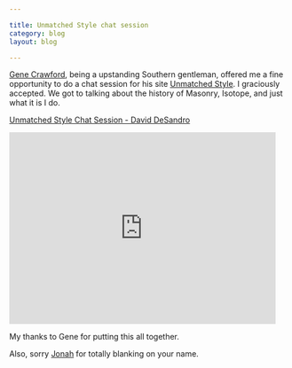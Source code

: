 ```yaml
---

title: Unmatched Style chat session
category: blog
layout: blog

---
```


[Gene Crawford](http://twitter.com/genecrawford), being a upstanding Southern gentleman, offered me a fine opportunity to do a chat session for his site [Unmatched Style](http://www.unmatchedstyle.com/). I graciously accepted. We got to talking about the history of Masonry, Isotope, and just what it is I do.

[Unmatched Style Chat Session - David DeSandro](http://www.unmatchedstyle.com/news/chat-session-david-desandro.php)

 <iframe src="http://blip.tv/play/hc0zgu7RKwI.html?p=1" width="480" height="346" frameborder="0" allowfullscreen="allowfullscreen"> </iframe>
 <embed type="application/x-shockwave-flash" src="http://a.blip.tv/api.swf#hc0zgu7RKwI" style="display:none"> </embed>

My thanks to Gene for putting this all together.

Also, sorry [Jonah](http://www.jonahgoldstein.com/site/) for totally blanking on your name.
